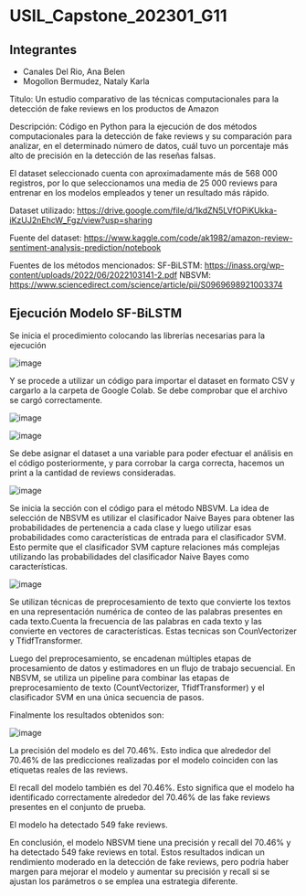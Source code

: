# USIL_Capstone_202301_G11
## Integrantes
- Canales Del Rio, Ana Belen
- Mogollon Bermudez, Nataly Karla

Titulo: Un estudio comparativo de las técnicas computacionales para la detección de fake reviews en los productos de Amazon

Descripción: Código en Python para la ejecución de dos métodos computacionales para la detección de fake reviews y su comparación para analizar, en el determinado número de datos, cuál tuvo un porcentaje más alto de precisión en la detección de las reseñas falsas.

El dataset seleccionado cuenta con aproximadamente más de 568 000 registros, por lo que seleccionamos una media de 25 000 reviews para entrenar en los modelos empleados y tener un resultado más rápido.

Dataset utilizado: https://drive.google.com/file/d/1kdZN5LVfOPiKUkka-iKzUJ2nEhcW_Fgz/view?usp=sharing

Fuente del dataset: https://www.kaggle.com/code/ak1982/amazon-review-sentiment-analysis-prediction/notebook

Fuentes de los métodos mencionados:
SF-BiLSTM: https://inass.org/wp-content/uploads/2022/06/2022103141-2.pdf
NBSVM: https://www.sciencedirect.com/science/article/pii/S0969698921003374

## Ejecución Modelo SF-BiLSTM
Se inicia el procedimiento colocando las librerías necesarias para la ejecución 

![image](https://github.com/natalymogollon/Capstone---G11/assets/50871642/cb76f15e-2ad0-4096-91db-2c00ff5943a3)

Y se procede a utilizar un código para importar el dataset en formato CSV y cargarlo a la carpeta de Google Colab. Se debe comprobar que el archivo se cargó correctamente.

![image](https://github.com/natalymogollon/Capstone---G11/assets/50871642/09731c3a-c8f0-4e0a-bbf3-a799c1e0c335)

![image](https://github.com/natalymogollon/Capstone---G11/assets/50871642/504d2dcb-2634-4df8-b5dd-74df24816d97)

Se debe asignar el dataset a una variable para poder efectuar el análisis en el código posteriormente, y para corrobar la carga correcta, hacemos un print a la cantidad de reviews consideradas.

![image](https://github.com/natalymogollon/Capstone---G11/assets/50871642/44eac72b-9853-43a5-9ce2-7e97a1f68954)

Se inicia la sección con el código para el método NBSVM.
La idea de selección de NBSVM es utilizar el clasificador Naive Bayes para obtener las probabilidades de pertenencia a cada clase y luego utilizar esas probabilidades como características de entrada para el clasificador SVM. Esto permite que el clasificador SVM capture relaciones más complejas utilizando las probabilidades del clasificador Naive Bayes como características.

![image](https://github.com/natalymogollon/Capstone---G11/assets/50871642/bae1aa76-91d1-4632-9482-df4875cb88ad)

Se utilizan técnicas de preprocesamiento de texto que convierte los textos en una representación numérica de conteo de las palabras presentes en cada texto.Cuenta la frecuencia de las palabras en cada texto y las convierte en vectores de características.
Estas tecnicas son CounVectorizer y TfidfTransformer.

Luego del preprocesamiento, se encadenan múltiples etapas de procesamiento de datos y estimadores en un flujo de trabajo secuencial.
En NBSVM, se utiliza un pipeline para combinar las etapas de preprocesamiento de texto (CountVectorizer, TfidfTransformer) y el clasificador SVM en una única secuencia de pasos.

Finalmente los resultados obtenidos son:

![image](https://github.com/natalymogollon/Capstone---G11/assets/50871642/3df0ce11-920c-4b9c-a2f2-7e5deac33cc3)

La precisión del modelo es del 70.46%. Esto indica que alrededor del 70.46% de las predicciones realizadas por el modelo coinciden con las etiquetas reales de las reviews.

El recall del modelo también es del 70.46%. Esto significa que el modelo ha identificado correctamente alrededor del 70.46% de las fake reviews presentes en el conjunto de prueba.

El modelo ha detectado 549 fake reviews.

En conclusión, el modelo NBSVM tiene una precisión y recall del 70.46% y ha detectado 549 fake reviews en total. 
Estos resultados indican un rendimiento moderado en la detección de fake reviews, pero podría haber margen para mejorar el modelo y aumentar su precisión y recall si se ajustan los parámetros o se emplea una estrategia diferente.




